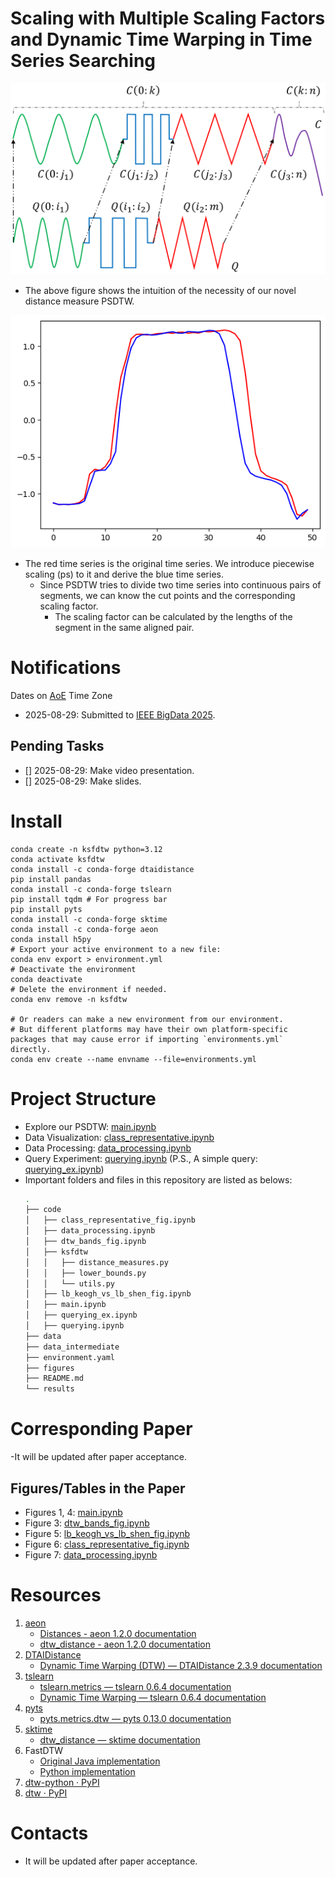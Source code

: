 # Scaling with Multiple Scaling Factors and Dynamic Time Warping in Time Series Searching

![PSDTW intution](figures/psdtw-intuition.pptx.svg)
- The above figure shows the intuition of the necessity of our novel distance measure PSDTW.

![PSDTW example](figures/psdtw-ex.png)
- The red time series is the original time series. We introduce piecewise scaling (ps) to it and derive the blue time series.
  - Since PSDTW tries to divide two time series into continuous pairs of segments, we can know the cut points and the corresponding scaling factor.
    -  The scaling factor can be calculated by the lengths of the segment in the same aligned pair.
      
# Notifications
Dates on [AoE](https://www.timeanddate.com/time/zones/aoe) Time Zone
- 2025-08-29: Submitted to [IEEE BigData 2025](https://conferences.cis.um.edu.mo/ieeebigdata2025/).

## Pending Tasks
- [] 2025-08-29: Make video presentation.
- [] 2025-08-29: Make slides.

# Install
```
conda create -n ksfdtw python=3.12
conda activate ksfdtw
conda install -c conda-forge dtaidistance
pip install pandas
conda install -c conda-forge tslearn
pip install tqdm # For progress bar
pip install pyts
conda install -c conda-forge sktime  
conda install -c conda-forge aeon
conda install h5py
# Export your active environment to a new file:
conda env export > environment.yml
# Deactivate the environment
conda deactivate
# Delete the environment if needed.
conda env remove -n ksfdtw

# Or readers can make a new environment from our environment. 
# But different platforms may have their own platform-specific packages that may cause error if importing `environments.yml` directly.
conda env create --name envname --file=environments.yml
```


# Project Structure
- Explore our PSDTW: [main.ipynb](https://github.com/cyuab/k-scaling-factor-dtw/blob/main/code/main.ipynb)
- Data Visualization: [class_representative.ipynb](https://github.com/cyuab/k-scaling-factor-dtw/blob/main/code/class_representative_fig.ipynb)
- Data Processing: [data_processing.ipynb](https://github.com/cyuab/k-scaling-factor-dtw/blob/main/code/data_processing.ipynb)
- Query Experiment: [querying.ipynb](https://github.com/cyuab/k-scaling-factor-dtw/blob/main/code/querying.ipynb) (P.S., A simple query: [querying_ex.ipynb](https://github.com/cyuab/k-scaling-factor-dtw/blob/main/code/querying_ex.ipynb))
- Important folders and files in this repository are listed as belows:
  ```bash
  .
  ├── code
  │   ├── class_representative_fig.ipynb
  │   ├── data_processing.ipynb
  │   ├── dtw_bands_fig.ipynb
  │   ├── ksfdtw
  │   │   ├── distance_measures.py
  │   │   ├── lower_bounds.py
  │   │   └── utils.py
  │   ├── lb_keogh_vs_lb_shen_fig.ipynb
  │   ├── main.ipynb
  │   ├── querying_ex.ipynb
  │   ├── querying.ipynb
  ├── data
  ├── data_intermediate
  ├── environment.yaml
  ├── figures
  ├── README.md
  └── results
  ```

# Corresponding Paper
-It will be updated after paper acceptance.

## Figures/Tables in the Paper
- Figures 1, 4: [main.ipynb](https://github.com/cyuab/k-scaling-factor-dtw/blob/main/code/main.ipynb)
- Figure 3: [dtw_bands_fig.ipynb](https://github.com/cyuab/k-scaling-factor-dtw/blob/main/code/dtw_bands_fig.ipynb)
- Figure 5: [lb_keogh_vs_lb_shen_fig.ipynb](https://github.com/cyuab/k-scaling-factor-dtw/blob/main/code/lb_keogh_vs_lb_shen_fig.ipynb)
- Figure 6: [class_representative_fig.ipynb](https://github.com/cyuab/k-scaling-factor-dtw/blob/main/code/class_representative_fig.ipynb)
- Figure 7: [data_processing.ipynb](https://github.com/cyuab/k-scaling-factor-dtw/blob/main/code/data_processing.ipynb)


# Resources
1. [aeon](https://www.aeon-toolkit.org/en/stable/index.html)
    - [Distances - aeon 1.2.0 documentation](https://www.aeon-toolkit.org/en/stable/api_reference/distances.html)
    - [dtw_distance - aeon 1.2.0 documentation](https://www.aeon-toolkit.org/en/stable/api_reference/auto_generated/aeon.distances.dtw_distance.html)
1. [DTAIDistance](https://dtaidistance.readthedocs.io/en/latest/index.html)
    - [Dynamic Time Warping (DTW) — DTAIDistance 2.3.9 documentation](https://dtaidistance.readthedocs.io/en/latest/usage/dtw.html)
1. [tslearn](https://tslearn.readthedocs.io/en/stable/index.html)
    - [tslearn.metrics — tslearn 0.6.4 documentation](https://tslearn.readthedocs.io/en/stable/gen_modules/tslearn.metrics.html#module-tslearn.metrics)
    - [Dynamic Time Warping — tslearn 0.6.4 documentation](https://tslearn.readthedocs.io/en/stable/user_guide/dtw.html)
1. [pyts](https://pyts.readthedocs.io/en/stable/index.html)
    - [pyts.metrics.dtw — pyts 0.13.0 documentation](https://pyts.readthedocs.io/en/stable/generated/pyts.metrics.dtw.html)
1. [sktime](https://www.sktime.net/en/stable/)
    - [dtw_distance — sktime documentation](https://www.sktime.net/en/stable/api_reference/auto_generated/sktime.distances.dtw_distance.html)
1. FastDTW
    - [Original Java implementation](https://github.com/rmaestre/FastDTW)
    - [Python implementation](https://github.com/slaypni/fastdtw)
1. [dtw-python · PyPI](https://pypi.org/project/dtw-python/)
1. [dtw · PyPI](https://pypi.org/project/dtw/)
    
# Contacts
- It will be updated after paper acceptance.








